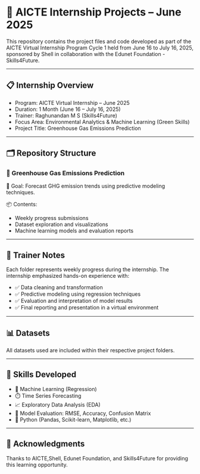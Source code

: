 # 🌱 AICTE Internship Projects – June 2025

This repository contains the project files and code developed as part of the AICTE Virtual Internship Program Cycle 1 held from June 16 to July 16, 2025, sponsored by Shell in collaboration with the Edunet Foundation - Skills4Future.

---

## 📋 Internship Overview

- Program: AICTE Virtual Internship – June 2025  
- Duration: 1 Month (June 16 – July 16, 2025)  
- Trainer: Raghunandan M S (Skills4Future)  
- Focus Area: Environmental Analytics & Machine Learning (Green Skills)  
- Project Title: Greenhouse Gas Emissions Prediction  

---

## 🗂️ Repository Structure

### 📁 Greenhouse Gas Emissions Prediction

🎯 Goal: Forecast GHG emission trends using predictive modeling techniques.

📦 Contents:
- Weekly progress submissions
- Dataset exploration and visualizations
- Machine learning models and evaluation reports

---

## 📝 Trainer Notes

Each folder represents weekly progress during the internship. The internship emphasized hands-on experience with:

- ✅ Data cleaning and transformation  
- ✅ Predictive modeling using regression techniques  
- ✅ Evaluation and interpretation of model results  
- ✅ Final reporting and presentation in a virtual environment  

---

## 📊 Datasets

All datasets used are included within their respective project folders.

---

## 🧠 Skills Developed

- 🤖 Machine Learning (Regression)  
- ⏱️ Time Series Forecasting  
- 📈 Exploratory Data Analysis (EDA)  
- 📏 Model Evaluation: RMSE, Accuracy, Confusion Matrix  
- 🐍 Python (Pandas, Scikit-learn, Matplotlib, etc.)

---

## 🤝 Acknowledgments

Thanks to AICTE,Shell, Edunet Foundation, and Skills4Future for providing this learning opportunity.
